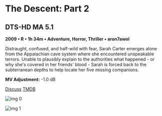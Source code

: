 # The Descent: Part 2

## DTS-HD MA 5.1

**2009 • R • 1h 34m • Adventure, Horror, Thriller • aron7awol**

Distraught, confused, and half-wild with fear, Sarah Carter emerges alone from the Appalachian cave system where she encountered unspeakable terrors. Unable to plausibly explain to the authorities what happened - or why she's covered in her friends' blood - Sarah is forced back to the subterranean depths to help locate her five missing companions.

**MV Adjustment:** -1.0 dB

[Discuss](https://www.avsforum.com/threads/bass-eq-for-filtered-movies.2995212/post-58124012)  [TMDB](34480)

![img 0](https://i.imgur.com/MMjZmqu.jpg)

![img 1](https://i.imgur.com/iMf9i8s.jpg)

